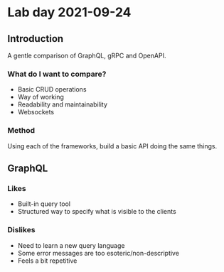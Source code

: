# Lab day 2021-09-24

## Introduction

A gentle comparison of GraphQL, gRPC and OpenAPI.

### What do I want to compare?
 - Basic CRUD operations
 - Way of working
 - Readability and maintainability
 - Websockets

### Method

Using each of the frameworks, build a basic API doing the same things.

## GraphQL

### Likes
 - Built-in query tool
 - Structured way to specify what is visible to the clients

### Dislikes
 - Need to learn a new query language
 - Some error messages are too esoteric/non-descriptive
 - Feels a bit repetitive